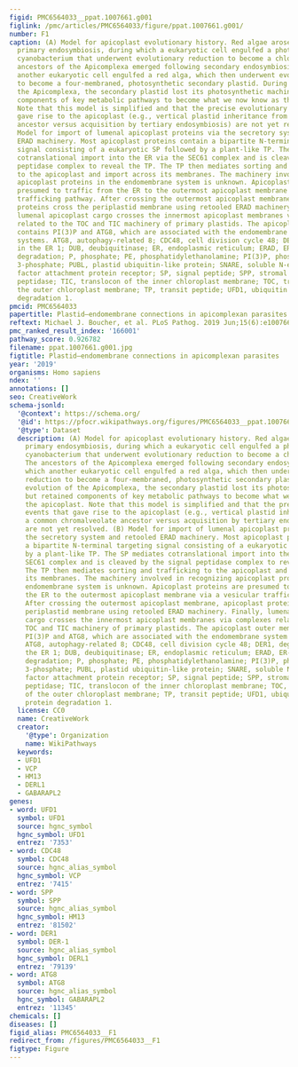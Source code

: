 ```yaml
---
figid: PMC6564033__ppat.1007661.g001
figlink: /pmc/articles/PMC6564033/figure/ppat.1007661.g001/
number: F1
caption: (A) Model for apicoplast evolutionary history. Red algae arose following
  primary endosymbiosis, during which a eukaryotic cell engulfed a photosynthetic
  cyanobacterium that underwent evolutionary reduction to become a chloroplast. The
  ancestors of the Apicomplexa emerged following secondary endosymbiosis, during which
  another eukaryotic cell engulfed a red alga, which then underwent evolutionary reduction
  to become a four-membraned, photosynthetic secondary plastid. During evolution of
  the Apicomplexa, the secondary plastid lost its photosynthetic machinery but retained
  components of key metabolic pathways to become what we now know as the apicoplast.
  Note that this model is simplified and that the precise evolutionary events that
  gave rise to the apicoplast (e.g., vertical plastid inheritance from a common chromalveolate
  ancestor versus acquisition by tertiary endosymbiosis) are not yet resolved. (B)
  Model for import of lumenal apicoplast proteins via the secretory system and retooled
  ERAD machinery. Most apicoplast proteins contain a bipartite N-terminal targeting
  signal consisting of a eukaryotic SP followed by a plant-like TP. The SP mediates
  cotranslational import into the ER via the SEC61 complex and is cleaved by the signal
  peptidase complex to reveal the TP. The TP then mediates sorting and trafficking
  to the apicoplast and import across its membranes. The machinery involved in recognizing
  apicoplast proteins in the endomembrane system is unknown. Apicoplast proteins are
  presumed to traffic from the ER to the outermost apicoplast membrane via a vesicular
  trafficking pathway. After crossing the outermost apicoplast membrane, apicoplast
  proteins cross the periplastid membrane using retooled ERAD machinery. Finally,
  lumenal apicoplast cargo crosses the innermost apicoplast membranes via complexes
  related to the TOC and TIC machinery of primary plastids. The apicoplast outer membrane
  contains PI(3)P and ATG8, which are associated with the endomembrane system in model
  systems. ATG8, autophagy-related 8; CDC48, cell division cycle 48; DER1, degradation
  in the ER 1; DUB, deubiquitinase; ER, endoplasmic reticulum; ERAD, ER-associated
  degradation; P, phosphate; PE, phosphatidylethanolamine; PI(3)P, phosphatidylinositol
  3-phosphate; PUBL, plastid ubiquitin-like protein; SNARE, soluble N-ethylmaleimide–sensitive
  factor attachment protein receptor; SP, signal peptide; SPP, stromal processing
  peptidase; TIC, translocon of the inner chloroplast membrane; TOC, translocon of
  the outer chloroplast membrane; TP, transit peptide; UFD1, ubiquitin fusion protein
  degradation 1.
pmcid: PMC6564033
papertitle: Plastid–endomembrane connections in apicomplexan parasites.
reftext: Michael J. Boucher, et al. PLoS Pathog. 2019 Jun;15(6):e1007661.
pmc_ranked_result_index: '166001'
pathway_score: 0.926782
filename: ppat.1007661.g001.jpg
figtitle: Plastid–endomembrane connections in apicomplexan parasites
year: '2019'
organisms: Homo sapiens
ndex: ''
annotations: []
seo: CreativeWork
schema-jsonld:
  '@context': https://schema.org/
  '@id': https://pfocr.wikipathways.org/figures/PMC6564033__ppat.1007661.g001.html
  '@type': Dataset
  description: (A) Model for apicoplast evolutionary history. Red algae arose following
    primary endosymbiosis, during which a eukaryotic cell engulfed a photosynthetic
    cyanobacterium that underwent evolutionary reduction to become a chloroplast.
    The ancestors of the Apicomplexa emerged following secondary endosymbiosis, during
    which another eukaryotic cell engulfed a red alga, which then underwent evolutionary
    reduction to become a four-membraned, photosynthetic secondary plastid. During
    evolution of the Apicomplexa, the secondary plastid lost its photosynthetic machinery
    but retained components of key metabolic pathways to become what we now know as
    the apicoplast. Note that this model is simplified and that the precise evolutionary
    events that gave rise to the apicoplast (e.g., vertical plastid inheritance from
    a common chromalveolate ancestor versus acquisition by tertiary endosymbiosis)
    are not yet resolved. (B) Model for import of lumenal apicoplast proteins via
    the secretory system and retooled ERAD machinery. Most apicoplast proteins contain
    a bipartite N-terminal targeting signal consisting of a eukaryotic SP followed
    by a plant-like TP. The SP mediates cotranslational import into the ER via the
    SEC61 complex and is cleaved by the signal peptidase complex to reveal the TP.
    The TP then mediates sorting and trafficking to the apicoplast and import across
    its membranes. The machinery involved in recognizing apicoplast proteins in the
    endomembrane system is unknown. Apicoplast proteins are presumed to traffic from
    the ER to the outermost apicoplast membrane via a vesicular trafficking pathway.
    After crossing the outermost apicoplast membrane, apicoplast proteins cross the
    periplastid membrane using retooled ERAD machinery. Finally, lumenal apicoplast
    cargo crosses the innermost apicoplast membranes via complexes related to the
    TOC and TIC machinery of primary plastids. The apicoplast outer membrane contains
    PI(3)P and ATG8, which are associated with the endomembrane system in model systems.
    ATG8, autophagy-related 8; CDC48, cell division cycle 48; DER1, degradation in
    the ER 1; DUB, deubiquitinase; ER, endoplasmic reticulum; ERAD, ER-associated
    degradation; P, phosphate; PE, phosphatidylethanolamine; PI(3)P, phosphatidylinositol
    3-phosphate; PUBL, plastid ubiquitin-like protein; SNARE, soluble N-ethylmaleimide–sensitive
    factor attachment protein receptor; SP, signal peptide; SPP, stromal processing
    peptidase; TIC, translocon of the inner chloroplast membrane; TOC, translocon
    of the outer chloroplast membrane; TP, transit peptide; UFD1, ubiquitin fusion
    protein degradation 1.
  license: CC0
  name: CreativeWork
  creator:
    '@type': Organization
    name: WikiPathways
  keywords:
  - UFD1
  - VCP
  - HM13
  - DERL1
  - GABARAPL2
genes:
- word: UFD1
  symbol: UFD1
  source: hgnc_symbol
  hgnc_symbol: UFD1
  entrez: '7353'
- word: CDC48
  symbol: CDC48
  source: hgnc_alias_symbol
  hgnc_symbol: VCP
  entrez: '7415'
- word: SPP
  symbol: SPP
  source: hgnc_alias_symbol
  hgnc_symbol: HM13
  entrez: '81502'
- word: DER1
  symbol: DER-1
  source: hgnc_alias_symbol
  hgnc_symbol: DERL1
  entrez: '79139'
- word: ATG8
  symbol: ATG8
  source: hgnc_alias_symbol
  hgnc_symbol: GABARAPL2
  entrez: '11345'
chemicals: []
diseases: []
figid_alias: PMC6564033__F1
redirect_from: /figures/PMC6564033__F1
figtype: Figure
---
```


